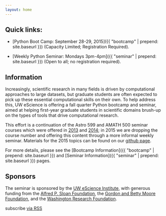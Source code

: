 ```yaml
---
layout: home
---
```


## Quick links:

- [Python Boot Camp: September 28-29, 2015]({{ "bootcamp" | prepend: site.baseurl }}) (Capacity Limited; Registration Required).

- [Weekly Python Seminar: Mondays 3pm-4pm]({{ "seminar" | prepend: site.baseurl }}) (Open to all; no registration required).

## Information

Increasingly, scientific research in many fields is driven by computational
approaches to large datasets, but graduate students are often expected to pick
up these essential computational skills on their own. To help address this, UW
eScience is offering a fall quarter Python bootcamp and seminar, aimed at
helping first-year graduate students in scientific domains brush-up on the types
of tools that drive computational research.

This effort is a continuation of the Astro 599 and AMATH 500 seminar courses
which were offered in
[2013](http://www.astro.washington.edu/users/vanderplas/Astr599/) and
[2014](http://www.astro.washington.edu/users/vanderplas/Astr599_2014/);
in 2015 we are dropping the course number and offering this content through a
more informal weekly seminar.
Materials for the 2015 topics can be found on our [github page](http://github.com/uwescience/python-seminar-2015).

For more details, please see the [Bootcamp Information]({{ "bootcamp" | prepend: site.baseurl }}) and [Seminar Information]({{ "seminar" | prepend: site.baseurl }}) pages.

## Sponsors

The seminar is sponsored by the [UW eScience Institute](http://escience.washington.edu/), with generous funding from the [Alfred P. Sloan Foundation](http://www.sloan.org/), the [Gordon and Betty Moore Foundation](https://www.moore.org), and the [Washington Research Foundation](http://www.wrfseattle.org/).
  

<div class="home">

<!--
  <h2 class="page-heading">Posts</h1>

  <ul class="post-list">
    {% for post in site.posts %}
      <li>
        <span class="post-meta">{{ post.date | date: "%b %-d, %Y" }}</span>

        <h3>
          <a class="post-link" href="{{ post.url | prepend: site.baseurl }}">{{ post.title }}</a>
        </h3>
      </li>
    {% endfor %}
  </ul>
-->

  <p class="rss-subscribe">subscribe <a href="{{ "/feed.xml" | prepend: site.baseurl }}">via RSS</a></p>

</div>

